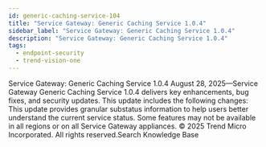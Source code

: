 ```yaml
---
id: generic-caching-service-104
title: "Service Gateway: Generic Caching Service 1.0.4"
sidebar_label: "Service Gateway: Generic Caching Service 1.0.4"
description: "Service Gateway: Generic Caching Service 1.0.4"
tags:
  - endpoint-security
  - trend-vision-one
---
```


 Service Gateway: Generic Caching Service 1.0.4 August 28, 2025—Service Gateway Generic Caching Service 1.0.4 delivers key enhancements, bug fixes, and security updates. This update includes the following changes: This update provides granular substatus information to help users better understand the current service status. Some features may not be available in all regions or on all Service Gateway appliances. © 2025 Trend Micro Incorporated. All rights reserved.Search Knowledge Base